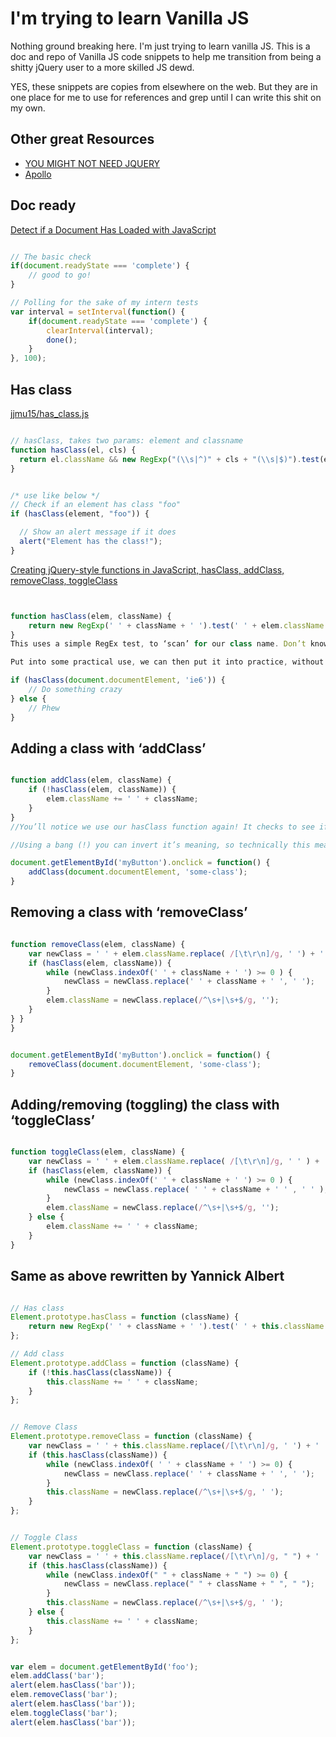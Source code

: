 # I'm trying to learn Vanilla JS
Nothing ground breaking here. I'm just trying to learn vanilla JS. This is a doc and repo of Vanilla JS code snippets to help me transition from being a shitty jQuery user to a more skilled JS dewd.

YES, these snippets are copies from elsewhere on the web. But they are in one place for me to use for references and grep until I can write this shit on my own.


## Other great  Resources
- [YOU MIGHT NOT NEED JQUERY](http://youmightnotneedjquery.com/)
- [Apollo](https://github.com/toddmotto/apollo)


## Doc ready

[Detect if a Document Has Loaded with JavaScript](http://davidwalsh.name/document-readystate)
```javascript

// The basic check
if(document.readyState === 'complete') {
    // good to go!
}

// Polling for the sake of my intern tests
var interval = setInterval(function() {
    if(document.readyState === 'complete') {
        clearInterval(interval);
        done();
    }
}, 100);

```

## Has class

[jjmu15/has_class.js](https://gist.github.com/jjmu15/8646098)

```javascript

// hasClass, takes two params: element and classname
function hasClass(el, cls) {
  return el.className && new RegExp("(\\s|^)" + cls + "(\\s|$)").test(el.className);
}


/* use like below */
// Check if an element has class "foo"
if (hasClass(element, "foo")) {

  // Show an alert message if it does
  alert("Element has the class!");
}

```


[Creating jQuery-style functions in JavaScript, hasClass, addClass, removeClass, toggleClass](http://toddmotto.com/creating-jquery-style-functions-in-javascript-hasclass-addclass-removeclass-toggleclass/)
```javascript


function hasClass(elem, className) {
    return new RegExp(' ' + className + ' ').test(' ' + elem.className + ' ');
}
This uses a simple RegEx test, to ‘scan’ for our class name. Don’t know what RegEx is? It stands for RegularExpression, look it up – task 1!

Put into some practical use, we can then put it into practice, without duplicating the RegEx return each time:

if (hasClass(document.documentElement, 'ie6')) {
    // Do something crazy
} else {
    // Phew
}

```



## Adding a class with ‘addClass’

```javascript

function addClass(elem, className) {
    if (!hasClass(elem, className)) {
        elem.className += ' ' + className;
    }
}
//You’ll notice we use our hasClass function again! It checks to see if the element has the class, but it reverts the expression meaning it will run if the element doesn’t have a class. The ‘ ‘ is in-fact adding a space before the class so it doesn’t join another class.

//Using a bang (!) you can invert it’s meaning, so technically this means ‘if the element doesn’t have the class’. You could then use it like so on a JavaScript click handler:

document.getElementById('myButton').onclick = function() {
    addClass(document.documentElement, 'some-class');
}

```




## Removing a class with ‘removeClass’
```javascript

function removeClass(elem, className) {
    var newClass = ' ' + elem.className.replace( /[\t\r\n]/g, ' ') + ' ';
    if (hasClass(elem, className)) {
        while (newClass.indexOf(' ' + className + ' ') >= 0 ) {
            newClass = newClass.replace(' ' + className + ' ', ' ');
        }
        elem.className = newClass.replace(/^\s+|\s+$/g, '');
    }
} }
}


document.getElementById('myButton').onclick = function() {
    removeClass(document.documentElement, 'some-class');
}

```


## Adding/removing (toggling) the class with ‘toggleClass’

```javascript

function toggleClass(elem, className) {
    var newClass = ' ' + elem.className.replace( /[\t\r\n]/g, ' ' ) + ' ';
    if (hasClass(elem, className)) {
        while (newClass.indexOf(' ' + className + ' ') >= 0 ) {
            newClass = newClass.replace( ' ' + className + ' ' , ' ' );
        }
        elem.className = newClass.replace(/^\s+|\s+$/g, '');
    } else {
        elem.className += ' ' + className;
    }
}


```



## Same as above rewritten by Yannick Albert
```javascript

// Has class
Element.prototype.hasClass = function (className) {
    return new RegExp(' ' + className + ' ').test(' ' + this.className + ' ');
};

// Add class
Element.prototype.addClass = function (className) {
    if (!this.hasClass(className)) {
        this.className += ' ' + className;
    }
};


// Remove Class
Element.prototype.removeClass = function (className) {
    var newClass = ' ' + this.className.replace(/[\t\r\n]/g, ' ') + ' '
    if (this.hasClass(className)) {
        while (newClass.indexOf( ' ' + className + ' ') >= 0) {
            newClass = newClass.replace(' ' + className + ' ', ' ');
        }
        this.className = newClass.replace(/^\s+|\s+$/g, ' ');
    }
};


// Toggle Class
Element.prototype.toggleClass = function (className) {
    var newClass = ' ' + this.className.replace(/[\t\r\n]/g, " ") + ' ';
    if (this.hasClass(className)) {
        while (newClass.indexOf(" " + className + " ") >= 0) {
            newClass = newClass.replace(" " + className + " ", " ");
        }
        this.className = newClass.replace(/^\s+|\s+$/g, ' ');
    } else {
        this.className += ' ' + className;
    }
};


var elem = document.getElementById('foo');
elem.addClass('bar');
alert(elem.hasClass('bar'));
elem.removeClass('bar');
alert(elem.hasClass('bar'));
elem.toggleClass('bar');
alert(elem.hasClass('bar'));


```




```javascript



```



```javascript



```



```javascript



```




```javascript



```
